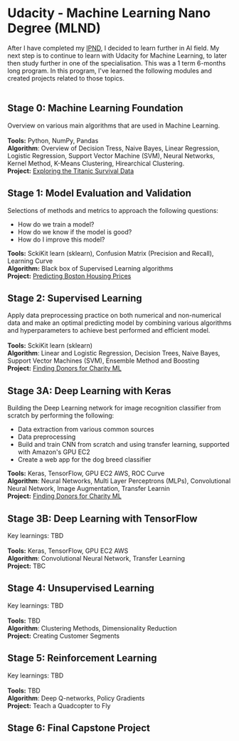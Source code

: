 # Udacity - Machine Learning Nano Degree (MLND)

After I have completed my <a href="https://github.com/Flosisi/udacity-ipnd">IPND</a>, I decided to learn further in AI field.
My next step is to continue to learn with Udacity for Machine Learning, to later then study further in one of the specialisation.
This was a 1 term 6-months long program. In this program, I've learned the following modules and created projects related to those topics.
<br>
<br>

## Stage 0: Machine Learning Foundation
Overview on various main algorithms that are used in Machine Learning.<br>
<br>
**Tools:** Python, NumPy, Pandas<br>
**Algorithm**: Overview of Decision Tress, Naive Bayes, Linear Regression, Logistic Regression, Support Vector Machine (SVM), Neural Networks, Kernel Method, K-Means Clustering, Hirearchical Clustering.<br>
**Project:** <a href="https://github.com/Flosisi/udacity-mlnd/tree/master/P1%20MLND%20-%20titanic_survival_exploration">Exploring the Titanic Survival Data</a>
<br>

## Stage 1: Model Evaluation and Validation
Selections of methods and metrics to approach the following questions: 
- How do we train a model?
- How do we know if the model is good?
- How do I improve this model?

**Tools:** SckiKit learn (sklearn), Confusion Matrix (Precision and Recall), Learning Curve<br>
**Algorithm:** Black box of Supervised Learning algorithms<br>
**Project:** <a href="https://github.com/Flosisi/udacity-mlnd/tree/master/P2%20MLND%20-%20predicting_boston_housing_price">Predicting Boston Housing Prices</a>
<br>
  
## Stage 2: Supervised Learning
Apply data preprocessing practice on both numerical and non-numerical data and make an optimal predicting model by combining various algorithms and hyperparameters to achieve best performed and efficient model.<br>
<br>
**Tools:** SckiKit learn (sklearn)<br>
**Algorithm**: Linear and Logistic Regression, Decision Trees, Naive Bayes, Support Vector Machines (SVM), Ensemble Method and Boosting<br>
**Project:** <a href="https://github.com/Flosisi/udacity-mlnd/tree/master/P3%20MLND%20-%20finding_donors_for_charityML">Finding Donors for Charity ML</a>
<br>

## Stage 3A: Deep Learning with Keras
Building the Deep Learning network for image recognition classifier from scratch by performing the following:
- Data extraction from various common sources
- Data preprocessing
- Build and train CNN from scratch and using transfer learning, supported with Amazon's GPU EC2
- Create a web app for the dog breed classifier

**Tools:** Keras, TensorFlow, GPU EC2 AWS, ROC Curve<br>
**Algorithm**: Neural Networks, Multi Layer Perceptrons (MLPs), Convolutional Neural Network, Image Augmentation, Transfer Learnin<br>
**Project:** <a href="https://github.com/Flosisi/udacity-mlnd/tree/master/P3%20MLND%20-%20finding_donors_for_charityML">Finding Donors for Charity ML</a>
<br>

## Stage 3B: Deep Learning with TensorFlow
Key learnings: TBD<br>
<br>
**Tools:** Keras, TensorFlow, GPU EC2 AWS<br>
**Algorithm**: Convolutional Neural Network, Transfer Learning<br>
**Project:** TBC
<br>

## Stage 4: Unsupervised Learning
Key learnings: TBD<br>
<br>
**Tools:** TBD<br>
**Algorithm**: Clustering Methods, Dimensionality Reduction<br>
**Project:** Creating Customer Segments
<br>

## Stage 5: Reinforcement Learning
Key learnings: TBD<br>
<br>
**Tools:** TBD<br>
**Algorithm**: Deep Q-networks, Policy Gradients<br>
**Project:** Teach a Quadcopter to Fly
<br>

## Stage 6: Final Capstone Project
